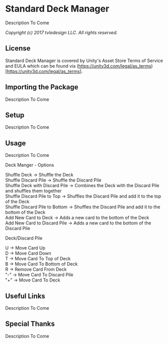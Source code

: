 # Standard Deck Manager
Description To Come

_Copyright (c) 2017 tvledesign LLC. All rights reserved._

## License

Standard Deck Manager is covered by Unity's Asset Store Terms of Service and EULA which can be found via (https://unity3d.com/legal/as_terms)[https://unity3d.com/legal/as_terms].

## Importing the Package

Description To Come
        
## Setup
Description To Come
    
## Usage
Description To Come

Deck Manger - Options

Shuffle Deck -> Shuffle the Deck  
Shuffle Discard Pile -> Shuffle the Discard Pile  
Shuffle Deck with Discard Pile -> Combines the Deck with the Discard Pile and shuffles them together  
Shuffle Discard Pile to Top -> Shuffles the Discard Pile and add it to the top of the Deck  
Shuffle Discard Pile to Bottom -> Shuffles the Discard Pile and add it to the bottom of the Deck  
Add New Card to Deck -> Adds a new card to the bottom of the Deck  
Add New Card to Discard Pile -> Adds a new card to the bottom of the Discard Pile  

Deck/Discard Pile

U -> Move Card Up  
D -> Move Card Down  
T -> Move Card To Top of Deck  
B -> Move Card To Bottom of Deck  
R -> Remove Card From Deck  
"-" -> Move Card To Discard Pile  
"+" -> Move Card To Deck  

## Useful Links
Description To Come
    
## Special Thanks
Description To Come